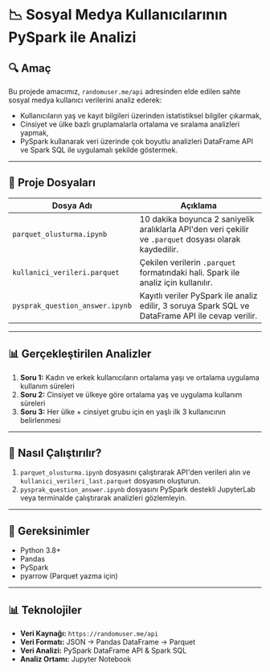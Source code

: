 # 📉 Sosyal Medya Kullanıcılarının PySpark ile Analizi

## 🔍 Amaç
Bu projede amacımız, `randomuser.me/api` adresinden elde edilen sahte sosyal medya kullanıcı verilerini analiz ederek:

- Kullanıcıların yaş ve kayıt bilgileri üzerinden istatistiksel bilgiler çıkarmak,
- Cinsiyet ve ülke bazlı gruplamalarla ortalama ve sıralama analizleri yapmak,
- PySpark kullanarak veri üzerinde çok boyutlu analizleri DataFrame API ve Spark SQL ile uygulamalı şekilde göstermek.

---

## 📄 Proje Dosyaları

| Dosya Adı                      | Açıklama                                                                 |
|-------------------------------|--------------------------------------------------------------------------|
| `parquet_olusturma.ipynb`       | 10 dakika boyunca 2 saniyelik aralıklarla API'den veri çekilir ve `.parquet` dosyası olarak kaydedilir. |
| `kullanici_verileri.parquet` | Çekilen verilerin `.parquet` formatındaki hali. Spark ile analiz için kullanılır.       |
| `pysprak_question_answer.ipynb`        | Kayıtlı veriler PySpark ile analiz edilir, 3 soruya Spark SQL ve DataFrame API ile cevap verilir.       |

---

## 📊 Gerçekleştirilen Analizler

1. **Soru 1:** Kadın ve erkek kullanıcıların ortalama yaşı ve ortalama uygulama kullanım süreleri  
2. **Soru 2:** Cinsiyet ve ülkeye göre ortalama yaş ve uygulama kullanım süreleri  
3. **Soru 3:** Her ülke + cinsiyet grubu için en yaşlı ilk 3 kullanıcının belirlenmesi

---

## 🚀 Nasıl Çalıştırılır?

1. `parquet_olusturma.ipynb` dosyasını çalıştırarak API'den verileri alın ve `kullanici_verileri_last.parquet` dosyasını oluşturun.
2. `pysprak_question_answer.ipynb` dosyasını PySpark destekli JupyterLab veya terminalde çalıştırarak analizleri gözlemleyin.

---

## 📁 Gereksinimler
- Python 3.8+
- Pandas
- PySpark
- pyarrow (Parquet yazma için)

---

## 📊 Teknolojiler
- **Veri Kaynağı:** `https://randomuser.me/api`
- **Veri Formatı:** JSON → Pandas DataFrame → Parquet
- **Veri Analizi:** PySpark DataFrame API & Spark SQL
- **Analiz Ortamı:** Jupyter Notebook
